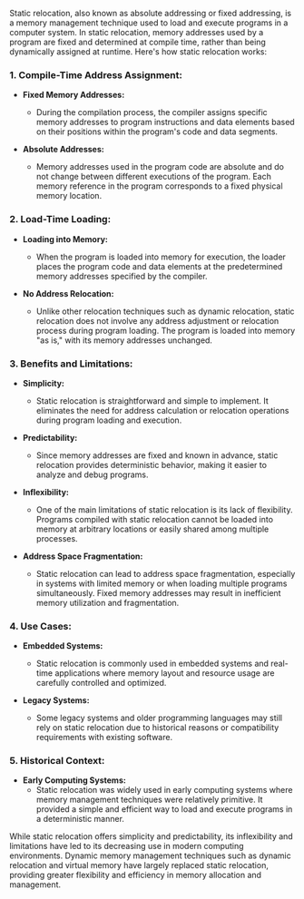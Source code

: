 Static relocation, also known as absolute addressing or fixed addressing, is a memory management technique used to load and execute programs in a computer system. In static relocation, memory addresses used by a program are fixed and determined at compile time, rather than being dynamically assigned at runtime. Here's how static relocation works:

### 1. **Compile-Time Address Assignment:**
- **Fixed Memory Addresses:**
  - During the compilation process, the compiler assigns specific memory addresses to program instructions and data elements based on their positions within the program's code and data segments.

- **Absolute Addresses:**
  - Memory addresses used in the program code are absolute and do not change between different executions of the program. Each memory reference in the program corresponds to a fixed physical memory location.

### 2. **Load-Time Loading:**
- **Loading into Memory:**
  - When the program is loaded into memory for execution, the loader places the program code and data elements at the predetermined memory addresses specified by the compiler.

- **No Address Relocation:**
  - Unlike other relocation techniques such as dynamic relocation, static relocation does not involve any address adjustment or relocation process during program loading. The program is loaded into memory "as is," with its memory addresses unchanged.

### 3. **Benefits and Limitations:**
- **Simplicity:**
  - Static relocation is straightforward and simple to implement. It eliminates the need for address calculation or relocation operations during program loading and execution.

- **Predictability:**
  - Since memory addresses are fixed and known in advance, static relocation provides deterministic behavior, making it easier to analyze and debug programs.

- **Inflexibility:**
  - One of the main limitations of static relocation is its lack of flexibility. Programs compiled with static relocation cannot be loaded into memory at arbitrary locations or easily shared among multiple processes.

- **Address Space Fragmentation:**
  - Static relocation can lead to address space fragmentation, especially in systems with limited memory or when loading multiple programs simultaneously. Fixed memory addresses may result in inefficient memory utilization and fragmentation.

### 4. **Use Cases:**
- **Embedded Systems:**
  - Static relocation is commonly used in embedded systems and real-time applications where memory layout and resource usage are carefully controlled and optimized.

- **Legacy Systems:**
  - Some legacy systems and older programming languages may still rely on static relocation due to historical reasons or compatibility requirements with existing software.

### 5. **Historical Context:**
- **Early Computing Systems:**
  - Static relocation was widely used in early computing systems where memory management techniques were relatively primitive. It provided a simple and efficient way to load and execute programs in a deterministic manner.

While static relocation offers simplicity and predictability, its inflexibility and limitations have led to its decreasing use in modern computing environments. Dynamic memory management techniques such as dynamic relocation and virtual memory have largely replaced static relocation, providing greater flexibility and efficiency in memory allocation and management.